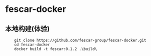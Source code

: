 # fescar-docker

## 本地构建(体验)
```
    git clone https://github.com/fescar-group/fescar-docker.git
    cd fescar-docker
    docker build -t fescar:0.1.2 .\build\
```

